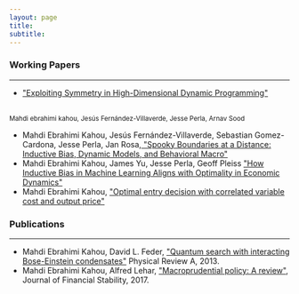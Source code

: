 ```yaml
---
layout: page
title: 
subtitle: 
---
```

>

### Working Papers
-----
- <a href="../docs/Papers/symmetry_dynamic_programming.pdf" target="_blank">"Exploiting Symmetry in High-Dimensional Dynamic Programming"</a> 
<br>
<small>Mahdi ebrahimi kahou, Jesús Fernández-Villaverde, Jesse Perla, Arnav Sood</small>

<!--- Mahdi Ebrahimi Kahou, Jesús Fernández-Villaverde, Jesse Perla, Arnav Sood, <a href="../docs/Papers/symmetry_dynamic_programming.pdf" target="_blank">"Exploiting Symmetry in High-Dimensional Dynamic Programming"</a> -->
-  Mahdi Ebrahimi Kahou, Jesús Fernández-Villaverde, Sebastian Gomez-Cardona, Jesse Perla, Jan Rosa,<a href="../docs/Papers/SpookyBoundary.pdf" target="_blank"> "Spooky Boundaries at a Distance: Inductive Bias, Dynamic Models, and Behavioral Macro"</a>
- Mahdi Ebrahimi Kahou, James Yu, Jesse Perla, Geoff Pleiss <a href="https://arxiv.org/abs/2406.01898" target="_blank">"How Inductive Bias in Machine Learning Aligns with Optimality in Economic Dynamics"</a>
- Mahdi Ebrahimi Kahou, <a href="./docs/Papers/input_output.pdf" target="_blank">"Optimal entry decision with correlated variable cost and output price"</a>

### Publications
-----
- Mahdi Ebrahimi Kahou, David L. Feder, <a href="https://journals.aps.org/pra/abstract/10.1103/PhysRevA.88.032310" target="_blank">"Quantum search with interacting Bose-Einstein condensates"</a> Physical Review A, 2013.
- Mahdi Ebrahimi Kahou, Alfred Lehar, <a href="https://www.sciencedirect.com/science/article/abs/pii/S1572308916302297" target="_blank">"Macroprudential policy: A review"</a>, Journal of Financial Stability, 2017.
